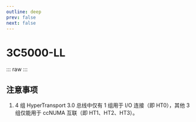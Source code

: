 ```yaml
---
outline: deep
prev: false
next: false
---
```

# 3C5000-LL

::: raw
<ClientOnly>
    <ChipTables chips="3C5000-LL" :fields="cpu_fields" />
</ClientOnly>
:::

## 注意事项

1. 4 组 HyperTransport 3.0 总线中仅有 1 组用于 I/O 连接（即 HT0），其他 3 组仅能用于 ccNUMA 互联（即 HT1、HT2、HT3）。

<script setup>
    import ChipTables from "@/.vitepress/theme/components/ChipTables.vue"
    import cpu_fields from "@/.vitepress/theme/components/fields/cpu_fields.js"
</script>
